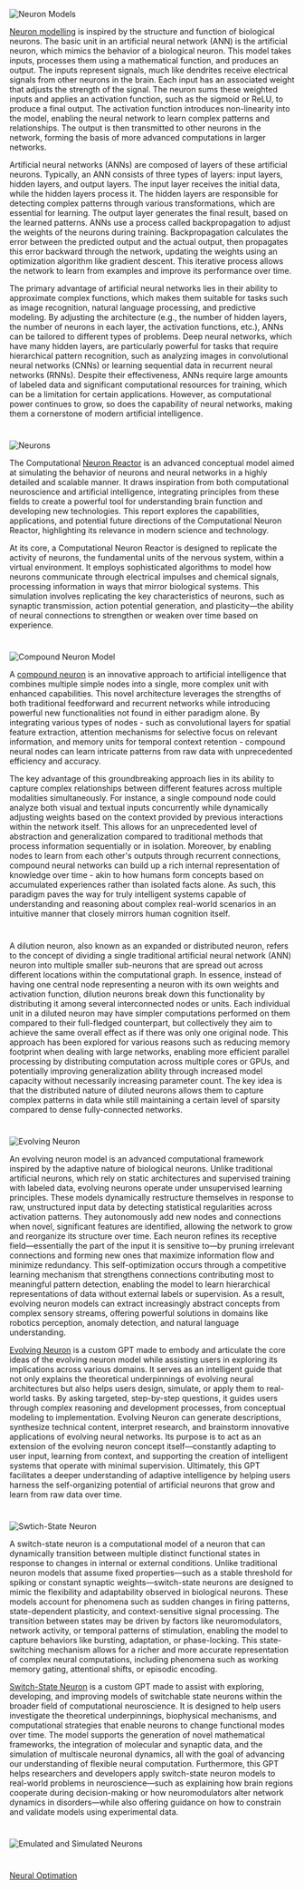 ![Neuron Models](https://github.com/user-attachments/assets/21eeafc8-e500-4128-b34b-f554aa6dbb2a)

[Neuron modelling](https://chatgpt.com/g/g-675f752981348191a84d20f6f15cfb2b-neuron-modelling) is inspired by the structure and function of biological neurons. The basic unit in an artificial neural network (ANN) is the artificial neuron, which mimics the behavior of a biological neuron. This model takes inputs, processes them using a mathematical function, and produces an output. The inputs represent signals, much like dendrites receive electrical signals from other neurons in the brain. Each input has an associated weight that adjusts the strength of the signal. The neuron sums these weighted inputs and applies an activation function, such as the sigmoid or ReLU, to produce a final output. The activation function introduces non-linearity into the model, enabling the neural network to learn complex patterns and relationships. The output is then transmitted to other neurons in the network, forming the basis of more advanced computations in larger networks.

Artificial neural networks (ANNs) are composed of layers of these artificial neurons. Typically, an ANN consists of three types of layers: input layers, hidden layers, and output layers. The input layer receives the initial data, while the hidden layers process it. The hidden layers are responsible for detecting complex patterns through various transformations, which are essential for learning. The output layer generates the final result, based on the learned patterns. ANNs use a process called backpropagation to adjust the weights of the neurons during training. Backpropagation calculates the error between the predicted output and the actual output, then propagates this error backward through the network, updating the weights using an optimization algorithm like gradient descent. This iterative process allows the network to learn from examples and improve its performance over time.

The primary advantage of artificial neural networks lies in their ability to approximate complex functions, which makes them suitable for tasks such as image recognition, natural language processing, and predictive modeling. By adjusting the architecture (e.g., the number of hidden layers, the number of neurons in each layer, the activation functions, etc.), ANNs can be tailored to different types of problems. Deep neural networks, which have many hidden layers, are particularly powerful for tasks that require hierarchical pattern recognition, such as analyzing images in convolutional neural networks (CNNs) or learning sequential data in recurrent neural networks (RNNs). Despite their effectiveness, ANNs require large amounts of labeled data and significant computational resources for training, which can be a limitation for certain applications. However, as computational power continues to grow, so does the capability of neural networks, making them a cornerstone of modern artificial intelligence.

#

![Neurons](https://github.com/user-attachments/assets/5fec637d-a2ad-4b2a-8a22-3e351c0b12f3)

The Computational [Neuron Reactor](https://chatgpt.com/g/g-6808d6b9325081919b2c867ec09264e5-neuron-reactor) is an advanced conceptual model aimed at simulating the behavior of neurons and neural networks in a highly detailed and scalable manner. It draws inspiration from both computational neuroscience and artificial intelligence, integrating principles from these fields to create a powerful tool for understanding brain function and developing new technologies. This report explores the capabilities, applications, and potential future directions of the Computational Neuron Reactor, highlighting its relevance in modern science and technology.

At its core, a Computational Neuron Reactor is designed to replicate the activity of neurons, the fundamental units of the nervous system, within a virtual environment. It employs sophisticated algorithms to model how neurons communicate through electrical impulses and chemical signals, processing information in ways that mirror biological systems. This simulation involves replicating the key characteristics of neurons, such as synaptic transmission, action potential generation, and plasticity—the ability of neural connections to strengthen or weaken over time based on experience.

#

![Compound Neuron Model](https://github.com/user-attachments/assets/a9316624-52ec-411e-bc37-9698997250e4)

A [compound neuron](https://chatgpt.com/g/g-6809c0bee8dc81918a9c703c1ac5200b-compound-neuron) is an innovative approach to artificial intelligence that combines multiple simple nodes into a single, more complex unit with enhanced capabilities. This novel architecture leverages the strengths of both traditional feedforward and recurrent networks while introducing powerful new functionalities not found in either paradigm alone. By integrating various types of nodes - such as convolutional layers for spatial feature extraction, attention mechanisms for selective focus on relevant information, and memory units for temporal context retention - compound neural nodes can learn intricate patterns from raw data with unprecedented efficiency and accuracy.

The key advantage of this groundbreaking approach lies in its ability to capture complex relationships between different features across multiple modalities simultaneously. For instance, a single compound node could analyze both visual and textual inputs concurrently while dynamically adjusting weights based on the context provided by previous interactions within the network itself. This allows for an unprecedented level of abstraction and generalization compared to traditional methods that process information sequentially or in isolation. Moreover, by enabling nodes to learn from each other's outputs through recurrent connections, compound neural networks can build up a rich internal representation of knowledge over time - akin to how humans form concepts based on accumulated experiences rather than isolated facts alone. As such, this paradigm paves the way for truly intelligent systems capable of understanding and reasoning about complex real-world scenarios in an intuitive manner that closely mirrors human cognition itself.

#

A dilution neuron, also known as an expanded or distributed neuron, refers to the concept of dividing a single traditional artificial neural network (ANN) neuron into multiple smaller sub-neurons that are spread out across different locations within the computational graph. In essence, instead of having one central node representing a neuron with its own weights and activation function, dilution neurons break down this functionality by distributing it among several interconnected nodes or units. Each individual unit in a diluted neuron may have simpler computations performed on them compared to their full-fledged counterpart, but collectively they aim to achieve the same overall effect as if there was only one original node. This approach has been explored for various reasons such as reducing memory footprint when dealing with large networks, enabling more efficient parallel processing by distributing computation across multiple cores or GPUs, and potentially improving generalization ability through increased model capacity without necessarily increasing parameter count. The key idea is that the distributed nature of diluted neurons allows them to capture complex patterns in data while still maintaining a certain level of sparsity compared to dense fully-connected networks.

#

![Evolving Neuron](https://github.com/user-attachments/assets/15213a1f-bcf8-457c-ad37-09c1878b09f9)

An evolving neuron model is an advanced computational framework inspired by the adaptive nature of biological neurons. Unlike traditional artificial neurons, which rely on static architectures and supervised training with labeled data, evolving neurons operate under unsupervised learning principles. These models dynamically restructure themselves in response to raw, unstructured input data by detecting statistical regularities across activation patterns. They autonomously add new nodes and connections when novel, significant features are identified, allowing the network to grow and reorganize its structure over time. Each neuron refines its receptive field—essentially the part of the input it is sensitive to—by pruning irrelevant connections and forming new ones that maximize information flow and minimize redundancy. This self-optimization occurs through a competitive learning mechanism that strengthens connections contributing most to meaningful pattern detection, enabling the model to learn hierarchical representations of data without external labels or supervision. As a result, evolving neuron models can extract increasingly abstract concepts from complex sensory streams, offering powerful solutions in domains like robotics perception, anomaly detection, and natural language understanding.

[Evolving Neuron](https://chatgpt.com/g/g-683ebc14b6d48191934d376e2f0e06e5-evolving-neuron) is a custom GPT made to embody and articulate the core ideas of the evolving neuron model while assisting users in exploring its implications across various domains. It serves as an intelligent guide that not only explains the theoretical underpinnings of evolving neural architectures but also helps users design, simulate, or apply them to real-world tasks. By asking targeted, step-by-step questions, it guides users through complex reasoning and development processes, from conceptual modeling to implementation. Evolving Neuron can generate descriptions, synthesize technical content, interpret research, and brainstorm innovative applications of evolving neural networks. Its purpose is to act as an extension of the evolving neuron concept itself—constantly adapting to user input, learning from context, and supporting the creation of intelligent systems that operate with minimal supervision. Ultimately, this GPT facilitates a deeper understanding of adaptive intelligence by helping users harness the self-organizing potential of artificial neurons that grow and learn from raw data over time.

#

![Swtich-State Neuron](https://github.com/user-attachments/assets/bc0c80bd-e7be-46dc-9079-94954eeca53f)

A switch-state neuron is a computational model of a neuron that can dynamically transition between multiple distinct functional states in response to changes in internal or external conditions. Unlike traditional neuron models that assume fixed properties—such as a stable threshold for spiking or constant synaptic weights—switch-state neurons are designed to mimic the flexibility and adaptability observed in biological neurons. These models account for phenomena such as sudden changes in firing patterns, state-dependent plasticity, and context-sensitive signal processing. The transition between states may be driven by factors like neuromodulators, network activity, or temporal patterns of stimulation, enabling the model to capture behaviors like bursting, adaptation, or phase-locking. This state-switching mechanism allows for a richer and more accurate representation of complex neural computations, including phenomena such as working memory gating, attentional shifts, or episodic encoding.

[Switch-State Neuron](https://chatgpt.com/g/g-683f31022c5c81919a5be9342030a658-switch-state-neuron) is a custom GPT made to assist with exploring, developing, and improving models of switchable state neurons within the broader field of computational neuroscience. It is designed to help users investigate the theoretical underpinnings, biophysical mechanisms, and computational strategies that enable neurons to change functional modes over time. The model supports the generation of novel mathematical frameworks, the integration of molecular and synaptic data, and the simulation of multiscale neuronal dynamics, all with the goal of advancing our understanding of flexible neural computation. Furthermore, this GPT helps researchers and developers apply switch-state neuron models to real-world problems in neuroscience—such as explaining how brain regions cooperate during decision-making or how neuromodulators alter network dynamics in disorders—while also offering guidance on how to constrain and validate models using experimental data.

#
![Emulated and Simulated Neurons](https://github.com/user-attachments/assets/e75c2936-406a-442a-b775-848c5f631a17)
#

[Neural Optimation](https://chatgpt.com/g/g-6817eae33a988191ada3321300a603ca-neural-optimation)
